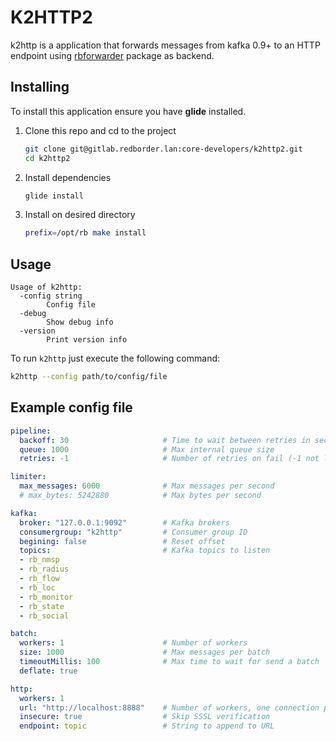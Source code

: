 # K2HTTP2

k2http is a application that forwards messages from kafka 0.9+ to an HTTP
endpoint using [rbforwarder](https://github.com/redBorder/rbforwarder)
package as backend.

## Installing

To install this application ensure you have **glide** installed.

1. Clone this repo and cd to the project

    ```bash
    git clone git@gitlab.redborder.lan:core-developers/k2http2.git
    cd k2http2
    ```
2. Install dependencies

    ```bash
    glide install
    ```
3. Install on desired directory

    ```bash
    prefix=/opt/rb make install
    ```

## Usage

```
Usage of k2http:
  -config string
        Config file
  -debug
        Show debug info
  -version
        Print version info
```

To run `k2http` just execute the following command:

```bash
k2http --config path/to/config/file
```

## Example config file

```yaml
pipeline:
  backoff: 30                     # Time to wait between retries in seconds             
  queue: 1000                     # Max internal queue size
  retries: -1                     # Number of retries on fail (-1 not limited)

limiter:
  max_messages: 6000              # Max messages per second
  # max_bytes: 5242880            # Max bytes per second

kafka:
  broker: "127.0.0.1:9092"        # Kafka brokers
  consumergroup: "k2http"         # Consumer group ID   
  begining: false                 # Reset offset
  topics:                         # Kafka topics to listen
  - rb_nmsp
  - rb_radius
  - rb_flow
  - rb_loc
  - rb_monitor
  - rb_state
  - rb_social

batch:      
  workers: 1                      # Number of workers
  size: 1000                      # Max messages per batch
  timeoutMillis: 100              # Max time to wait for send a batch
  deflate: true

http:
  workers: 1
  url: "http://localhost:8888"    # Number of workers, one connection per worker
  insecure: true                  # Skip SSSL verification
  endpoint: topic                 # String to append to URL
```
